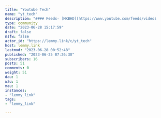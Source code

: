 ```yaml
---
title: "Youtube Tech" 
name: "yt_tech"
description: "#### Feeds- [MKBHD](https://www.youtube.com/feeds/videos.xml?channel_id=UCBJycsmduvYEL83R_U4JriQ)- [Linus Tech Tips](https://www.youtube.com/feeds/videos.xml?channel_id=UCXuqSBlHAE6Xw-yeJA0Tunw)- [Gamers Nexus](https://www.youtube.com/feeds/videos.xml?channel_id=UChIs72whgZI9w6d6FhwGGHA)"
type: community
date: "2023-06-28 15:17:59"
draft: false
nsfw: false
actor_id: "https://lemmy.link/c/yt_tech"
host: lemmy.link
lastmod: "2023-06-28 00:52:48"
published: "2023-06-25 07:26:38"
subscribers: 16
posts: 51
comments: 0
weight: 51
dau: 1
wau: 1
mau: 1
instances:
- "lemmy_link"
tags: 
- "lemmy_link"

---
```


